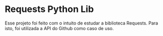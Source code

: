 # Requests Python Lib

Esse projeto foi feito com o intuito de estudar a biblioteca Requests. Para isto, foi utilizada a API do Github como caso de uso. 
